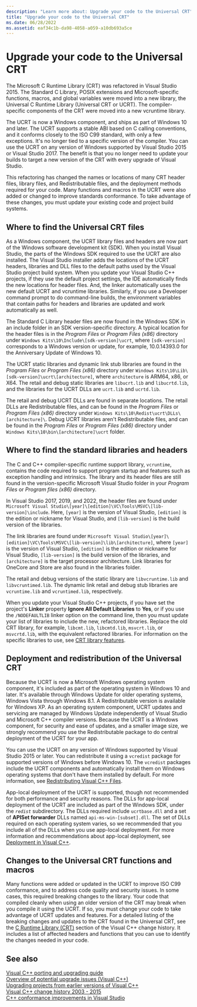 ```yaml
---
description: "Learn more about: Upgrade your code to the Universal CRT"
title: "Upgrade your code to the Universal CRT"
ms.date: 06/28/2022
ms.assetid: eaf34c1b-da98-4058-a059-a10db693a5ce
---
```

# Upgrade your code to the Universal CRT

The Microsoft C Runtime Library (CRT) was refactored in Visual Studio 2015. The Standard C Library, POSIX extensions and Microsoft-specific functions, macros, and global variables were moved into a new library, the Universal C Runtime Library (Universal CRT or UCRT). The compiler-specific components of the CRT were moved into a new vcruntime library.

The UCRT is now a Windows component, and ships as part of Windows 10 and later. The UCRT supports a stable ABI based on C calling conventions, and it conforms closely to the ISO C99 standard, with only a few exceptions. It's no longer tied to a specific version of the compiler. You can use the UCRT on any version of Windows supported by Visual Studio 2015 or Visual Studio 2017. The benefit is that you no longer need to update your builds to target a new version of the CRT with every upgrade of Visual Studio.

This refactoring has changed the names or locations of many CRT header files, library files, and Redistributable files, and the deployment methods required for your code. Many functions and macros in the UCRT were also added or changed to improve standards conformance. To take advantage of these changes, you must update your existing code and project build systems.

## Where to find the Universal CRT files

As a Windows component, the UCRT library files and headers are now part of the Windows software development kit (SDK). When you install Visual Studio, the parts of the Windows SDK required to use the UCRT are also installed. The Visual Studio installer adds the locations of the UCRT headers, libraries and DLL files to the default paths used by the Visual Studio project build system. When you update your Visual Studio C++ projects, if they use the default project settings, the IDE automatically finds the new locations for header files. And, the linker automatically uses the new default UCRT and vcruntime libraries. Similarly, if you use a Developer command prompt to do command-line builds, the environment variables that contain paths for headers and libraries are updated and work automatically as well.

The Standard C Library header files are now found in the Windows SDK in an include folder in an SDK version-specific directory. A typical location for the header files is in the *Program Files* or *Program Files (x86)* directory under `Windows Kits\10\Include\[sdk-version]\ucrt`, where `[sdk-version]` corresponds to a Windows version or update, for example, 10.0.14393.0 for the Anniversary Update of Windows 10.

The UCRT static libraries and dynamic link stub libraries are found in the *Program Files* or *Program Files (x86)* directory under `Windows Kits\10\Lib\[sdk-version]\ucrt\[architecture]`, where `architecture` is ARM64, x86, or X64. The retail and debug static libraries are `libucrt.lib` and `libucrtd.lib`, and the libraries for the UCRT DLLs are `ucrt.lib` and `ucrtd.lib`.

The retail and debug UCRT DLLs are found in separate locations. The retail DLLs are Redistributable files, and can be found in the *Program Files* or *Program Files (x86)* directory under `Windows Kits\10\Redist\ucrt\DLLs\[architecture]\`. Debug UCRT libraries aren't Redistributable files, and can be found in the *Program Files* or *Program Files (x86)* directory under `Windows Kits\10\bin\[architecture]\ucrt` folder.

## Where to find the standard libraries and headers

The C and C++ compiler-specific runtime support library, `vcruntime`, contains the code required to support program startup and features such as exception handling and intrinsics. The library and its header files are still found in the version-specific Microsoft Visual Studio folder in your *Program Files* or *Program files (x86)* directory.

In Visual Studio 2017, 2019, and 2022, the header files are found under `Microsoft Visual Studio\[year]\[edition]\VC\Tools\MSVC\[lib-version]\include`. Here, `[year]` is the version of Visual Studio, `[edition]` is the edition or nickname for Visual Studio, and `[lib-version]` is the build version of the libraries.

The link libraries are found under `Microsoft Visual Studio\[year]\[edition]\VC\Tools\MSVC\[lib-version]\lib\[architecture]`, where `[year]` is the version of Visual Studio, `[edition]` is the edition or nickname for Visual Studio, `[lib-version]` is the build version of the libraries, and `[architecture]` is the target processor architecture. Link libraries for OneCore and Store are also found in the libraries folder.

The retail and debug versions of the static library are `libvcruntime.lib` and `libvcruntimed.lib`. The dynamic link retail and debug stub libraries are `vcruntime.lib` and `vcruntimed.lib`, respectively.

When you update your Visual Studio C++ projects, if you have set the project's **Linker** property **Ignore All Default Libraries** to **Yes**, or if you use the `/NODEFAULTLIB` linker option on the command line, then you must update your list of libraries to include the new, refactored libraries. Replace the old CRT library, for example, `libcmt.lib`, `libcmtd.lib`, `msvcrt.lib`, or `msvcrtd.lib`, with the equivalent refactored libraries. For information on the specific libraries to use, see [CRT library features](../c-runtime-library/crt-library-features.md).

## Deployment and redistribution of the Universal CRT

Because the UCRT is now a Microsoft Windows operating system component, it's included as part of the operating system in Windows 10 and later. It's available through Windows Update for older operating systems, Windows Vista through Windows 8.1. A Redistributable version is available for Windows XP. As an operating system component, UCRT updates and servicing are managed by Windows Update independently of Visual Studio and Microsoft C++ compiler  versions. Because the UCRT is a Windows component, for security and ease of updates, and a smaller image size, we strongly recommend you use the Redistributable package to do central deployment of the UCRT for your app.

You can use the UCRT on any version of Windows supported by Visual Studio 2015 or later. You can redistribute it using a `vcredist` package for supported versions of Windows before Windows 10. The `vcredist` packages include the UCRT components and automatically install them on Windows operating systems that don't have them installed by default. For more information, see [Redistributing Visual C++ Files](../windows/redistributing-visual-cpp-files.md).

App-local deployment of the UCRT is supported, though not recommended for both performance and security reasons. The DLLs for app-local deployment of the UCRT are included as part of the Windows SDK, under the *`redist`* subdirectory. The DLLs required include `ucrtbase.dll` and a set of **APISet forwarder** DLLs named `api-ms-win-[subset].dll`. The set of DLLs required on each operating system varies, so we recommended that you include all of the DLLs when you use app-local deployment. For more information and recommendations about app-local deployment, see [Deployment in Visual C++](../windows/deployment-in-visual-cpp.md).

## Changes to the Universal CRT functions and macros

Many functions were added or updated in the UCRT to improve ISO C99 conformance, and to address code quality and security issues. In some cases, this required breaking changes to the library. Your code that compiled cleanly when using an older version of the CRT may break when you compile it using the UCRT. If so, you must change your code to take advantage of UCRT updates and features. For a detailed listing of the breaking changes and updates to the CRT found in the Universal CRT, see the [C Runtime Library (CRT)](visual-cpp-change-history-2003-2015.md#BK_CRT) section of the Visual C++ change history. It includes a list of affected headers and functions that you can use to identify the changes needed in your code.

## See also

[Visual C++ porting and upgrading guide](visual-cpp-porting-and-upgrading-guide.md)\
[Overview of potential upgrade issues (Visual C++)](overview-of-potential-upgrade-issues-visual-cpp.md)\
[Upgrading projects from earlier versions of Visual C++](upgrading-projects-from-earlier-versions-of-visual-cpp.md)\
[Visual C++ change history 2003 - 2015](visual-cpp-change-history-2003-2015.md)\
[C++ conformance improvements in Visual Studio](../overview/cpp-conformance-improvements.md)
